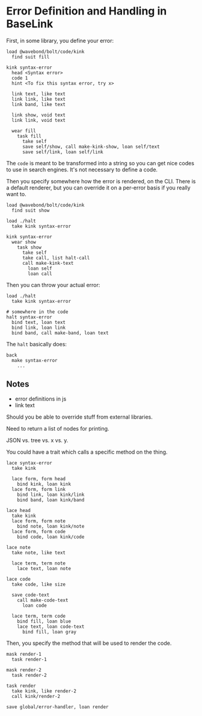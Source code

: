 # Error Definition and Handling in BaseLink

First, in some library, you define your error:

```
load @wavebond/bolt/code/kink
  find suit fill

kink syntax-error
  head <Syntax error>
  code 1
  hint <To fix this syntax error, try x>

  link text, like text
  link link, like text
  link band, like text

  link show, void text
  link link, void text

  wear fill
    task fill
      take self
      save self/show, call make-kink-show, loan self/text
      save self/link, loan self/link
```

The `code` is meant to be transformed into a string so you can get nice
codes to use in search engines. It's not necessary to define a code.

Then you specify somewhere how the error is rendered, on the CLI. There
is a default renderer, but you can override it on a per-error basis if
you really want to.

```
load @wavebond/bolt/code/kink
  find suit show

load ./halt
  take kink syntax-error

kink syntax-error
  wear show
    task show
      take self
      take call, list halt-call
      call make-kink-text
        loan self
        loan call
```

Then you can throw your actual error:

```
load ./halt
  take kink syntax-error

# somewhere in the code
halt syntax-error
  bind text, loan text
  bind link, loan link
  bind band, call make-band, loan text
```

The `halt` basically does:

```
back
  make syntax-error
    ...
```

## Notes

- error definitions in js
- link text

Should you be able to override stuff from external libraries.

Need to return a list of nodes for printing.

JSON vs. tree vs. x vs. y.

You could have a trait which calls a specific method on the thing.

```
lace syntax-error
  take kink

  lace form, form head
    bind kink, loan kink
  lace form, form link
    bind link, loan kink/link
    bind band, loan kink/band

lace head
  take kink
  lace form, form note
    bind note, loan kink/note
  lace form, form code
    bind code, loan kink/code

lace note
  take note, like text

  lace term, term note
    lace text, loan note

lace code
  take code, like size

  save code-text
    call make-code-text
      loan code

  lace term, term code
    bind fill, loan blue
    lace text, loan code-text
      bind fill, loan gray
```

Then, you specify the method that will be used to render the code.

```
mask render-1
  task render-1

mask render-2
  task render-2

task render
  take kink, like render-2
  call kink/render-2

save global/error-handler, loan render
```
